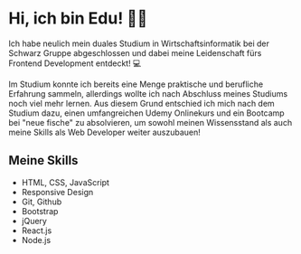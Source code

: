 # Hi, ich bin Edu! 👋🏻

Ich habe neulich mein duales Studium in Wirtschaftsinformatik bei der Schwarz Gruppe abgeschlossen und dabei meine Leidenschaft fürs Frontend Development entdeckt! 💻

Im Studium konnte ich bereits eine Menge praktische und berufliche Erfahrung sammeln, allerdings wollte ich nach Abschluss meines Studiums noch viel mehr lernen.
Aus diesem Grund entschied ich mich nach dem Studium dazu, einen umfangreichen Udemy Onlinekurs und ein Bootcamp bei "neue fische" zu absolvieren, um sowohl meinen Wissensstand als auch meine Skills als Web Developer weiter auszubauen!



## Meine Skills

- HTML, CSS, JavaScript
- Responsive Design
- Git, Github
- Bootstrap
- jQuery
- React.js
- Node.js

